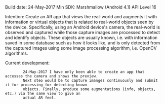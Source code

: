 Build date: 24-May-2017
Min SDK:    Marshmallow (Android 4.1) API Level 16

Intention:  Create an AR app that views the real-world and augments it with information or virtual objects
            that is related to real-world objects seen by the device. Specifically, using an Android device's
            camera, the real-world is  observed and captured while those capture images are processed to detect
            and identify objects. These objects are usually known, i.e. with information saved in some database
            such as how it looks like, and is only detected from the captured images using some image processing
            algorithm, i.e. OpenCV algorithms.
            
Current development:
            
            24-May-2017 I have only been able to create an app that accesses the camera and shows the preview.
            Next steo would be to capture imanges continuously and submit it for processing for detecting known
            objects. Finally, produce some augmentations (info, objects, etc.) via the same view to give an
            actual AR feel.
